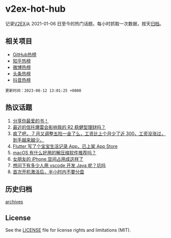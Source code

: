 # v2ex-hot-hub

 记录[V2EX](https://www.v2ex.com/)从 2021-01-06 日至今的热门话题。每小时抓取一次数据，按天[归档](archives)。
 
 ## 相关项目

- [GitHub热榜](https://github.com/it985/github-hot-hub)
- [知乎热榜](https://github.com/it985/zhihu-hot-hub)
- [微博热榜](https://github.com/it985/weibo-hot-hub)
- [头条热榜](https://github.com/it985/toutiao-hot-hub)
- [抖音热榜](https://github.com/it985/douyin-hot-hub)


 `更新时间：2023-08-12 13:01:25 +0800`

## 热议话题

1. [分享你最爱的书！](https://www.v2ex.com/t/964501)
1. [最近的信托爆雷会影响我的 R2 稳健型理财吗？](https://www.v2ex.com/t/964581)
1. [疯了吧， 7 月又调整五险一金了么，工资比上个月少了近 300，工资没涨过，到手越来越少。](https://www.v2ex.com/t/964487)
1. [Flutter 写了个宝宝生活记录 App，已上架 App Store](https://www.v2ex.com/t/964459)
1. [macOS 有什么好用的解压缩软件推荐吗？](https://www.v2ex.com/t/964467)
1. [女朋友的 iPhone 空间占用成这样了](https://www.v2ex.com/t/964540)
1. [想问下有多少人用 vscode 开发 Java 呢？坑吗](https://www.v2ex.com/t/964484)
1. [首次开机激活后，半小时内不要分盘](https://www.v2ex.com/t/964472)

## 历史归档

[archives](archives)

## License

See the [LICENSE](LICENSE) file for license rights and limitations (MIT).
